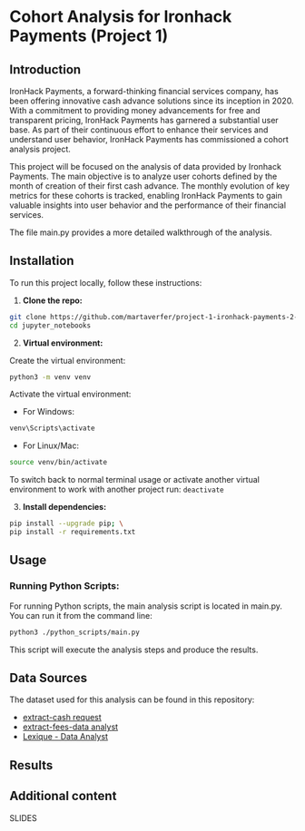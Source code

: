 # Cohort Analysis for Ironhack Payments (Project 1)

## Introduction

IronHack Payments, a forward-thinking financial services company, has been offering innovative cash advance solutions since its inception in 2020. With a commitment to providing money advancements for free and transparent pricing, IronHack Payments has garnered a substantial user base. As part of their continuous effort to enhance their services and understand user behavior, IronHack Payments has commissioned a cohort analysis project.

This project will be focused on the analysis of data provided by Ironhack Payments. The main objective is to analyze user cohorts defined by the month of creation of their first cash advance. The monthly evolution of key metrics for these cohorts is tracked, enabling IronHack Payments to gain valuable insights into user behavior and the performance of their financial services.

The file main.py provides a more detailed walkthrough of the analysis.

## Installation

To run this project locally, follow these instructions:

1. **Clone the repo:**

```bash
git clone https://github.com/martaverfer/project-1-ironhack-payments-2-en.git; \
cd jupyter_notebooks
```

2. **Virtual environment:**

Create the virtual environment: 
```bash
python3 -m venv venv
```

Activate the virtual environment:

- For Windows: 
```bash
venv\Scripts\activate
```

- For Linux/Mac: 
```bash
source venv/bin/activate
```

To switch back to normal terminal usage or activate another virtual environment to work with another project run:
```deactivate```

3. **Install dependencies:**

```bash
pip install --upgrade pip; \
pip install -r requirements.txt
```

## Usage

### Running Python Scripts:
For running Python scripts, the main analysis script is located in main.py. You can run it from the command line:

```bash
python3 ./python_scripts/main.py
```

This script will execute the analysis steps and produce the results.

## Data Sources

The dataset used for this analysis can be found in this repository:
- [extract-cash request](<project_dataset/extract - cash request - data analyst.csv>)
- [extract-fees-data analyst](<project_dataset/extract - fees - data analyst - .csv>)
- [Lexique - Data Analyst](<project_dataset/Lexique - Data Analyst.xlsx>)

## Results


## Additional content

SLIDES